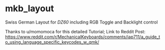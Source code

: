 # mkb_layout
Swiss German Layout for *DZ60* including RGB Toggle and Backlight control

Thanks to u/momomoca for this detailed Tutorial; Link to Reddit Post: https://www.reddit.com/r/MechanicalKeyboards/comments/iap711/a_guide_to_using_language_specific_keycodes_w_qmk/
